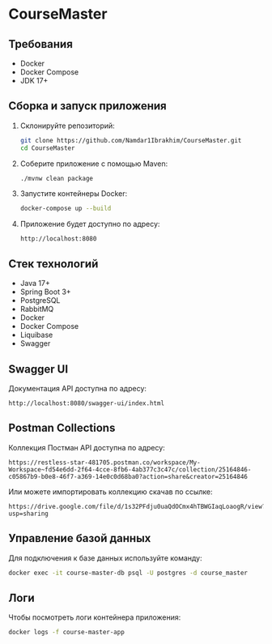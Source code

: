 # CourseMaster

## Требования
- Docker
- Docker Compose
- JDK 17+

## Сборка и запуск приложения

1. Склонируйте репозиторий:
   ```bash
   git clone https://github.com/Namdar1Ibrakhim/CourseMaster.git
   cd CourseMaster
   ```

2. Соберите приложение с помощью Maven:
   ```bash
   ./mvnw clean package
   ```

3. Запустите контейнеры Docker:
   ```bash
   docker-compose up --build
   ```

4. Приложение будет доступно по адресу:
   ```
   http://localhost:8080
   ```

## Стек технологий
- Java 17+
- Spring Boot 3+
- PostgreSQL
- RabbitMQ
- Docker
- Docker Compose
- Liquibase
- Swagger

## Swagger UI
Документация API доступна по адресу:
```
http://localhost:8080/swagger-ui/index.html
```

## Postman Collections
Коллекция Постман API доступна по адресу:
```
https://restless-star-481705.postman.co/workspace/My-Workspace~fd54e6dd-2f64-4cce-8fb6-4ab377c3c47c/collection/25164846-c05867b9-b0e8-46f7-a369-14e0c0d68ba0?action=share&creator=25164846
```
Или можете импортировать коллекцию скачав по ссылке: 
```
https://drive.google.com/file/d/1s32PFdju0uaQdOCmx4hTBWGIaqLoaogR/view?usp=sharing
```

## Управление базой данных

Для подключения к базе данных используйте команду:
```bash
docker exec -it course-master-db psql -U postgres -d course_master
```

## Логи
Чтобы посмотреть логи контейнера приложения:
```bash
docker logs -f course-master-app
```

